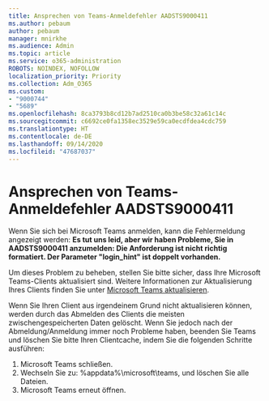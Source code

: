 ```yaml
---
title: Ansprechen von Teams-Anmeldefehler AADSTS9000411
ms.author: pebaum
author: pebaum
manager: mnirkhe
ms.audience: Admin
ms.topic: article
ms.service: o365-administration
ROBOTS: NOINDEX, NOFOLLOW
localization_priority: Priority
ms.collection: Adm_O365
ms.custom:
- "9000744"
- "5689"
ms.openlocfilehash: 8ca3793b8cd12b7ad2510ca0b3be58c32a61c14c
ms.sourcegitcommit: c6692ce0fa1358ec3529e59ca0ecdfdea4cdc759
ms.translationtype: HT
ms.contentlocale: de-DE
ms.lasthandoff: 09/14/2020
ms.locfileid: "47687037"
---
```

# <a name="addressing-teams-sign-in-error-aadsts9000411"></a>Ansprechen von Teams-Anmeldefehler AADSTS9000411

Wenn Sie sich bei Microsoft Teams anmelden, kann die Fehlermeldung angezeigt werden: **Es tut uns leid, aber wir haben Probleme, Sie in AADSTS9000411 anzumelden: Die Anforderung ist nicht richtig formatiert. Der Parameter "login_hint" ist doppelt vorhanden.**

Um dieses Problem zu beheben, stellen Sie bitte sicher, dass Ihre Microsoft Teams-Clients aktualisiert sind. Weitere Informationen zur Aktualisierung Ihres Clients finden Sie unter [Microsoft Teams aktualisieren](https://support.office.com/article/Update-Microsoft-Teams-535a8e4b-45f0-4f6c-8b3d-91bca7a51db1).

Wenn Sie Ihren Client aus irgendeinem Grund nicht aktualisieren können, werden durch das Abmelden des Clients die meisten zwischengespeicherten Daten gelöscht. Wenn Sie jedoch nach der Abmeldung/Anmeldung immer noch Probleme haben, beenden Sie Teams und löschen Sie bitte Ihren Clientcache, indem Sie die folgenden Schritte ausführen:
1. Microsoft Teams schließen.
2. Wechseln Sie zu: %appdata%\microsoft\teams, und löschen Sie alle Dateien.
3. Microsoft Teams erneut öffnen.

